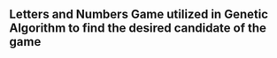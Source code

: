 ## Letters and Numbers Game utilized in Genetic Algorithm to find the desired candidate of the game
